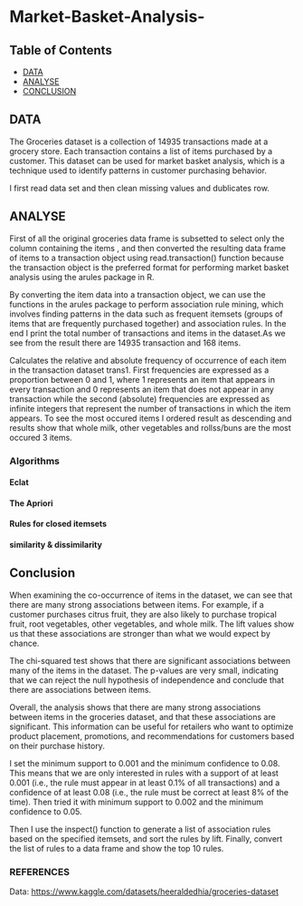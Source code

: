 # Market-Basket-Analysis-

## Table of Contents 

* [DATA](#DATA )
* [ANALYSE](#ANALYSE)
* [CONCLUSION ](#CONCLUSION )





## DATA 

The Groceries dataset is a collection of 14935 transactions made at a grocery store. Each transaction contains a list of items purchased by a customer. This dataset can be used for market basket analysis, which is a technique used to identify patterns in customer purchasing behavior.

I first read data set and then clean missing values and dublicates row. 



## ANALYSE

First of all the original groceries data frame is subsetted  to select only the column containing the items , and then converted the resulting data frame of items to a transaction object  using read.transaction() function because the transaction object is the preferred format for performing market basket analysis using the arules package in R.

By converting the item data into a transaction object, we can use the functions in the arules package to perform association rule mining, which involves finding patterns in the data such as frequent itemsets (groups of items that are frequently purchased together) and association rules. In the end I print the total number of transactions and items in the dataset.As we see from the result there are 14935 transaction and 168 items.


Calculates the relative and absolute frequency of occurrence of each item in the transaction dataset trans1. First frequencies are expressed as a proportion between 0 and 1, where 1 represents an item that appears in every transaction and 0 represents an item that does not appear in any transaction while the second (absolute) frequencies are expressed as infinite integers that represent the number of transactions in which the item appears. To see the most occured items I ordered result as descending and results show that whole milk, other vegetables and rollss/buns are the most occured 3 items.


### Algorithms

#### Eclat

#### The Apriori 

#### Rules for closed itemsets

#### similarity & dissimilarity 


## Conclusion

When examining the co-occurrence of items in the dataset, we can see that there are many strong associations between items. For example, if a customer purchases citrus fruit, they are also likely to purchase tropical fruit, root vegetables, other vegetables, and whole milk. The lift values show us that these associations are stronger than what we would expect by chance.

The chi-squared test shows that there are significant associations between many of the items in the dataset. The p-values are very small, indicating that we can reject the null hypothesis of independence and conclude that there are associations between items.

Overall, the analysis shows that there are many strong associations between items in the groceries dataset, and that these associations are significant. This information can be useful for retailers who want to optimize product placement, promotions, and recommendations for customers based on their purchase history.


I set the minimum support to 0.001 and the minimum confidence to 0.08. This means that we are only interested in rules with a support of at least 0.001 (i.e., the rule must appear in at least 0.1% of all transactions) and a confidence of at least 0.08 (i.e., the rule must be correct at least 8% of the time). Then tried it with minimum support to 0.002 and the minimum confidence to 0.05.

Then I use the inspect() function to generate a list of association rules based on the specified itemsets, and sort the rules by lift. Finally,  convert the list of rules to a data frame and show the top 10 rules.



### REFERENCES

Data: https://www.kaggle.com/datasets/heeraldedhia/groceries-dataset








